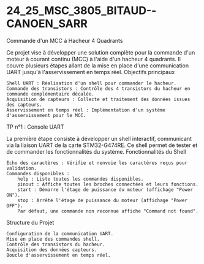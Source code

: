 # 24_25_MSC_3805_BITAUD--CANOEN_SARR

Commande d'un MCC à Hacheur 4 Quadrants

Ce projet vise à développer une solution complète pour la commande d'un moteur à courant continu (MCC) à l'aide d'un hacheur 4 quadrants. Il couvre plusieurs étapes allant de la mise en place d'une communication UART jusqu'à l'asservissement en temps réel.
Objectifs principaux

    Shell UART : Réalisation d'un shell pour commander le hacheur.
    Commande des transistors : Contrôle des 4 transistors du hacheur en commande complémentaire décalée.
    Acquisition de capteurs : Collecte et traitement des données issues des capteurs.
    Asservissement en temps réel : Implémentation d'un système d'asservissement pour le MCC.

TP n°1 : Console UART

La première étape consiste à développer un shell interactif, communicant via la liaison UART de la carte STM32-G474RE. Ce shell permet de tester et de commander les fonctionnalités du système.
Fonctionnalités du Shell

    Écho des caractères : Vérifie et renvoie les caractères reçus pour validation.
    Commandes disponibles :
        help : Liste toutes les commandes disponibles.
        pinout : Affiche toutes les broches connectées et leurs fonctions.
        start : Démarre l'étage de puissance du moteur (affichage "Power ON").
        stop : Arrête l'étage de puissance du moteur (affichage "Power OFF").
        Par défaut, une commande non reconnue affiche "Command not found".

Structure du Projet

    Configuration de la communication UART.
    Mise en place des commandes shell.
    Contrôle des transistors du hacheur.
    Acquisition des données capteurs.
    Boucle d'asservissement en temps réel.
